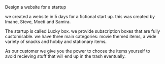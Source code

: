 
Design a website for a startup

we created a website in 5 days for a fictional start up.
this was created by Imane, Steve, Moeti and Samira.

The startup is called Lucky box. we provide subscription boxes that are fully customisable. we have three main categories: movie themed items, a wide variety of snacks and hobby and stationary items. 

As our customer we give you the power to choose the items yourself to avoid recieving stuff that will end up in the trash eventually.



